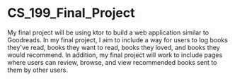 # CS_199_Final_Project

My final project will be using ktor to build a web application similar to Goodreads.  In my final project, I aim to include a way for users to log books they've read, books they want to read, books they loved, and books they would recommend.  In addition, my final project will work to include pages where users can review, browse, and view recommended books sent to them by other users.
